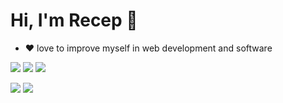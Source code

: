 # Hi, I'm Recep 👋
- ❤ love to improve myself in web development and software

[![](https://img.shields.io/badge/linkedin-%230077B5.svg?&style=for-the-badge&logo=linkedin&logoColor=white)](https://www.linkedin.com/in/recepkorcoban/)
[![](https://img.shields.io/website?style=for-the-badge)](https://recepkorcoban.github.io/)
[![](https://img.shields.io/badge/instagram-%23E4405F.svg?&style=for-the-badge&logo=instagram&logoColor=white)](https://www.instagram.com/recep_krcbn)

[![](https://img.shields.io/twitter/follow/recep_krcbn?style=social)](https://twitter.com/recep_krcbn)
[![](https://img.shields.io/github/followers/recep_krcbn?style=social)](https://github.com/recepkorcoban)